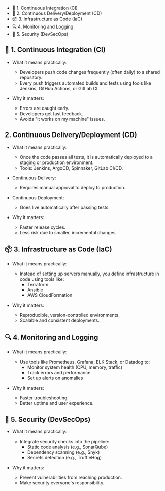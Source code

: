 - 🔄 1. Continuous Integration (CI)
- 🚀 2. Continuous Delivery/Deployment (CD)
- 📦 3. Infrastructure as Code (IaC)
- 🔍 4. Monitoring and Logging
- 🔐 5. Security (DevSecOps)

## 🔄 1. Continuous Integration (CI)
- What it means practically:
  - Developers push code changes frequently (often daily) to a shared repository.
  - Every push triggers automated builds and tests using tools like Jenkins, GitHub Actions, or GitLab CI.

- Why it matters:
  - Errors are caught early.
  - Developers get fast feedback.
  - Avoids "it works on my machine" issues.


## 2. Continuous Delivery/Deployment (CD)
- What it means practically:
  - Once the code passes all tests, it is automatically deployed to a staging or production environment.
  - Tools: Jenkins, ArgoCD, Spinnaker, GitLab CI/CD.

- Continuous Delivery:
  - Requires manual approval to deploy to production.

- Continuous Deployment:
  - Goes live automatically after passing tests.

- Why it matters:
  - Faster release cycles.
  - Less risk due to smaller, incremental changes.


## 📦 3. Infrastructure as Code (IaC)
- What it means practically:
  - Instead of setting up servers manually, you define infrastructure in code using tools like:
    - Terraform
    - Ansible
    - AWS CloudFormation

- Why it matters:
  - Reproducible, version-controlled environments.
  - Scalable and consistent deployments.


## 🔍 4. Monitoring and Logging
- What it means practically:
  - Use tools like Prometheus, Grafana, ELK Stack, or Datadog to:
    - Monitor system health (CPU, memory, traffic)
    - Track errors and performance
    - Set up alerts on anomalies

- Why it matters:
  - Faster troubleshooting.
  - Better uptime and user experience.


## 🔐 5. Security (DevSecOps)
- What it means practically:
  - Integrate security checks into the pipeline:
    - Static code analysis (e.g., SonarQube)
    - Dependency scanning (e.g., Snyk)
    - Secrets detection (e.g., TruffleHog)

- Why it matters:
  - Prevent vulnerabilities from reaching production.
  - Make security everyone's responsibility.

